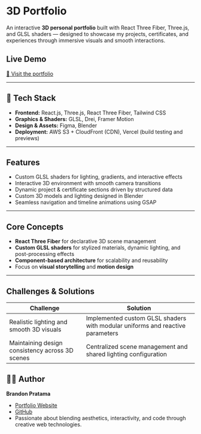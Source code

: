 # 3D Portfolio

An interactive **3D personal portfolio** built with React Three Fiber, Three.js, and GLSL shaders — designed to showcase my projects, certificates, and experiences through immersive visuals and smooth interactions.

## Live Demo
[🔗 Visit the portfolio](https://brandonpratama.com)

---

## 🧰 Tech Stack

- **Frontend:** React.js, Three.js, React Three Fiber, Tailwind CSS  
- **Graphics & Shaders:** GLSL, Drei, Framer Motion  
- **Design & Assets:** Figma, Blender  
- **Deployment:** AWS S3 + CloudFront (CDN), Vercel (build testing and previews)

---

##  Features

- Custom GLSL shaders for lighting, gradients, and interactive effects  
- Interactive 3D environment with smooth camera transitions   
- Dynamic project & certificate sections driven by structured data  
- Custom 3D models and lighting designed in Blender  
- Seamless navigation and timeline animations using GSAP

---

## Core Concepts

- **React Three Fiber** for declarative 3D scene management  
- **Custom GLSL shaders** for stylized materials, dynamic lighting, and post-processing effects  
- **Component-based architecture** for scalability and reusability  
- Focus on **visual storytelling** and **motion design**  

---

## Challenges & Solutions

| Challenge | Solution |
|------------|-----------|
| Realistic lighting and smooth 3D visuals | Implemented custom GLSL shaders with modular uniforms and reactive parameters |
| Maintaining design consistency across 3D scenes | Centralized scene management and shared lighting configuration |



## 🧑‍💻 Author

**Brandon Pratama**  
- [Portfolio Website](https://brandonpratama.com)  
- [GitHub](https://github.com/Unnamedhat88)  
- Passionate about blending aesthetics, interactivity, and code through creative web technologies.


